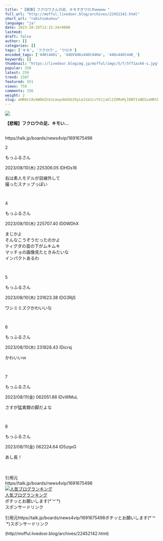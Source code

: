 ```yaml
---
title: "【画像】フクロウさんの足、キモすぎワロタwwwww "
full_url: "http://mofful.livedoor.blog/archives/22452142.html"
short_url: "rabitsokuhou"
language: "ja"
date: 2023-10-26T12:15:24+0900
lastmod: 
draft: false
author: []
categories: []
tags: ['キモ', 'フクロウ', 'ワロタ']
encoded_tags: ['44Kt44Oi', '44OV44Kv44Ot44Km', '44Ov44Ot44K_']
keywords: []
thumbnail: "https://livedoor.blogimg.jp/mofful/imgs/5/f/5ff1ac64-s.jpg"
popular: 358
latest: 259
trend: 1507
featured: 551
views: 758
comments: 156
weight: 2
slug: aHR0cC8vbW9mZnVsLmxpdmVkb29yLmJsb2cvYXJjaGl2ZXMvMjI0NTIxNDIuaHRtbA==
---
```


![](https://livedoor.blogimg.jp/mofful/imgs/5/f/5ff1ac64-s.jpg)

<div><p><b><p>【悲報】フクロウの足、キモい... </p></b><br>https//talk.jp/boards/news4vip/1691675498</p><p class='t_h'>2 <p>もっふるさん</p> <p> 2023/08/10(木) 225306.05 IDHDs16</p></p> <p class='t_b'> 右は素人モデルが目線外して<br>撮ったスナップっぽい </p><br> <p class='t_h'>4 <p>もっふるさん</p> <p> 2023/08/10(木) 225707.40 ID0WDhX</p></p> <p class='t_b'> まじかよ<br>そんなこうぞうだったのかよ<br>ティグダの首の下がムキムキ<br>マッチョの画像見たときみたいな<br>インパクトあるわ </p><br> <p class='t_h'>5 <p>もっふるさん</p> <p> 2023/08/10(木) 231623.38 IDG3RjS</p></p> <p class='t_b'> ワシミミズクかわいいな </p><br> <p class='t_h'>6 <p>もっふるさん</p> <p> 2023/08/10(木) 231828.43 IDicrsj</p></p> <p class='t_b'> かわいいｗ </p><br> <p class='t_h'>7 <p>もっふるさん</p> <p> 2023/08/11(金) 062051.86 IDvWMuL</p></p> <p class='t_b'> さすが猛禽類の脚だよな </p><br> <p class='t_h'>8 <p>もっふるさん</p> <p> 2023/08/11(金) 062224.64 ID5zqxG</p></p> <p class='t_b'> あし長！ </p><br> <br>引用元<br>https//talk.jp/boards/news4vip/1691675498<br><a href='//blog.with2.net/link/?2036932'><img src='https//blog.with2.net/img/banner/banner_21.gif' title='人気ブログランキング'></a><br><a href='//blog.with2.net/link/?2036932'>人気ブログランキング</a><br>ポチッとお願いします(*´꒳`*)<br>スポンサードリンク<br><img border='0' width='1' height='1' src='https//www11.a8.net/0.gif?a8mat=3BDUGQ+4RHMA+2HOM+BS629' alt=''> <p>引用元https//talk.jp/boards/news4vip/1691675498ポチッとお願いします(*´꒳`*)スポンサードリンク</p></div>

(http//mofful.livedoor.blog/archives/22452142.html)
